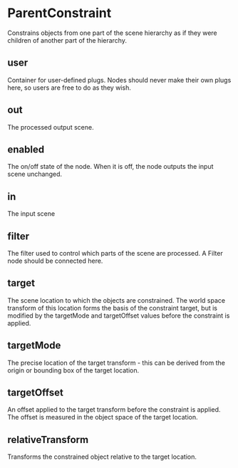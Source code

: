 # ParentConstraint

Constrains objects from one part of the scene hierarchy as if they were
children of another part of the hierarchy.

## user 

 Container for user-defined plugs. Nodes
should never make their own plugs here,
so users are free to do as they wish. 

## out 

 The processed output scene. 

## enabled 

 The on/off state of the node. When it is off, the node outputs the input scene unchanged. 

## in 

 The input scene 

## filter 

 The filter used to control which parts of the scene are
processed. A Filter node should be connected here. 

## target 

 The scene location to which the objects are constrained.
The world space transform of this location forms the basis
of the constraint target, but is modified by the targetMode
and targetOffset values before the constraint is applied. 

## targetMode 

 The precise location of the target transform - this can be
derived from the origin or bounding box of the target location. 

## targetOffset 

 An offset applied to the target transform before the constraint
is applied. The offset is measured in the object space of the
target location. 

## relativeTransform 

 Transforms the constrained object relative to the target location. 

